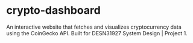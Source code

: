 # crypto-dashboard
An interactive website that fetches and visualizes cryptocurrency data using the CoinGecko API. Built for DESN31927 System Design | Project 1.
